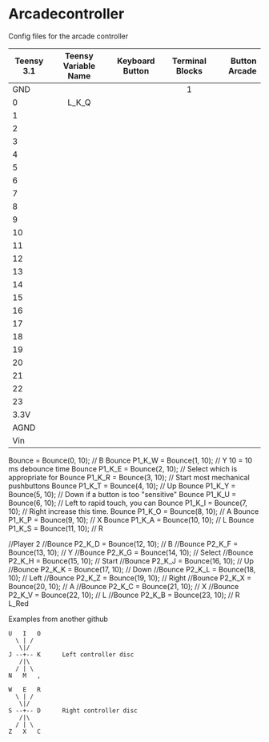 # Arcadecontroller
Config files for the arcade controller

| Teensy 3.1  | Teensy Variable Name | Keyboard Button   | Terminal Blocks  | Button Arcade |
| ----------- |:--------------------:| :----------------:|:----------------:|--------------:|
| GND         |                      |                   | 1                |               |
| 0           | L_K_Q            |                   |
| 1           |                  |             |
| 2           |                  |             |
| 3           |                  |             |
| 4           |                  |             |
| 5           |                  |             |
| 6           |                  |             |
| 7           |                  |             |
| 8           |                  |             |
| 9           |                  |             |
| 10          |                  |             |
| 11          |                  |             |
| 12          |                  |             |
| 13          |                  |             |
| 14          |                  |             |
| 15          |                  |             |
| 16          |                  |             |
| 17          |                  |             |
| 18          |                  |             |
| 19          |                  |             |
| 20          |                  |             |
| 21          |                  |             |
| 22          |                  |             |
| 23          |                  |             |
| 3.3V        |                  |             |
| AGND        |                  |             |
| Vin         |                  |             |

Bounce  = Bounce(0, 10);  //  B
Bounce P1_K_W = Bounce(1, 10);  //  Y      10 = 10 ms debounce time
Bounce P1_K_E = Bounce(2, 10);  //  Select which is appropriate for
Bounce P1_K_R = Bounce(3, 10);  //  Start  most mechanical pushbuttons
Bounce P1_K_T = Bounce(4, 10);  //  Up
Bounce P1_K_Y = Bounce(5, 10);  //  Down   if a button is too "sensitive"
Bounce P1_K_U = Bounce(6, 10);  //  Left   to rapid touch, you can
Bounce P1_K_I = Bounce(7, 10);  //  Right  increase this time.
Bounce P1_K_O = Bounce(8, 10);  //  A
Bounce P1_K_P = Bounce(9, 10);  //  X
Bounce P1_K_A = Bounce(10, 10); //  L
Bounce P1_K_S = Bounce(11, 10); //  R

//Player 2
//Bounce P2_K_D = Bounce(12, 10);  //  B
//Bounce P2_K_F = Bounce(13, 10);  //  Y
//Bounce P2_K_G = Bounce(14, 10);  //  Select
//Bounce P2_K_H = Bounce(15, 10);  //  Start
//Bounce P2_K_J = Bounce(16, 10);  //  Up
//Bounce P2_K_K = Bounce(17, 10);  //  Down
//Bounce P2_K_L = Bounce(18, 10);  //  Left
//Bounce P2_K_Z = Bounce(19, 10);  //  Right
//Bounce P2_K_X = Bounce(20, 10);  //  A
//Bounce P2_K_C = Bounce(21, 10);  //  X
//Bounce P2_K_V = Bounce(22, 10);  //  L
//Bounce P2_K_B = Bounce(23, 10);  //  R
L_Red

Examples from another github

    U   I   O
      \ | /
       \|/ 
    J --+-- K      Left controller disc
       /|\
      / | \
    N   M   , 

    W   E   R
      \ | /
       \|/ 
    S --+-- D      Right controller disc
       /|\
      / | \
    Z   X   C
